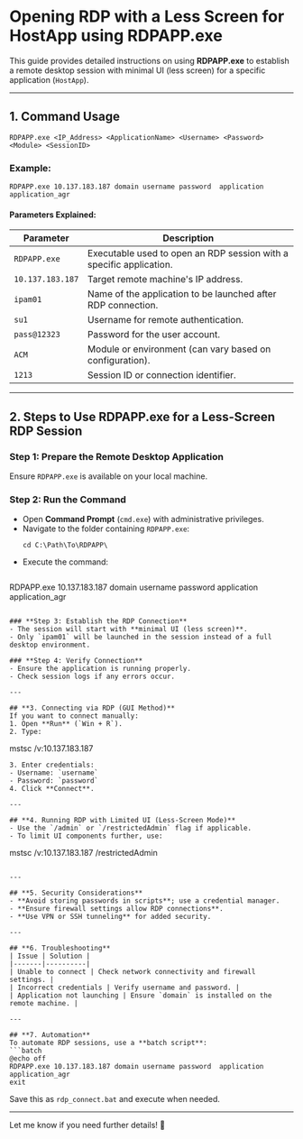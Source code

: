 # **Opening RDP with a Less Screen for HostApp using RDPAPP.exe**

This guide provides detailed instructions on using **RDPAPP.exe** to establish a remote desktop session with minimal UI (less screen) for a specific application (`HostApp`).

---

## **1. Command Usage**
```
RDPAPP.exe <IP_Address> <ApplicationName> <Username> <Password> <Module> <SessionID>
```

### **Example:**
```
RDPAPP.exe 10.137.183.187 domain username password  application  application_agr
```

#### **Parameters Explained:**
| Parameter      | Description |
|---------------|-------------|
| `RDPAPP.exe`  | Executable used to open an RDP session with a specific application. |
| `10.137.183.187` | Target remote machine's IP address. |
| `ipam01`      | Name of the application to be launched after RDP connection. |
| `su1`         | Username for remote authentication. |
| `pass@12323`  | Password for the user account. |
| `ACM`         | Module or environment (can vary based on configuration). |
| `1213`        | Session ID or connection identifier. |

---

## **2. Steps to Use RDPAPP.exe for a Less-Screen RDP Session**
### **Step 1: Prepare the Remote Desktop Application**
Ensure `RDPAPP.exe` is available on your local machine.

### **Step 2: Run the Command**
- Open **Command Prompt** (`cmd.exe`) with administrative privileges.
- Navigate to the folder containing `RDPAPP.exe`:
  ```
  cd C:\Path\To\RDPAPP\
  ```
- Execute the command:
  ```
 RDPAPP.exe 10.137.183.187 domain username password  application  application_agr
  ```

### **Step 3: Establish the RDP Connection**
- The session will start with **minimal UI (less screen)**.
- Only `ipam01` will be launched in the session instead of a full desktop environment.

### **Step 4: Verify Connection**
- Ensure the application is running properly.
- Check session logs if any errors occur.

---

## **3. Connecting via RDP (GUI Method)**
If you want to connect manually:
1. Open **Run** (`Win + R`).
2. Type:
   ```
   mstsc /v:10.137.183.187
   ```
3. Enter credentials:
   - Username: `username`
   - Password: `password`
4. Click **Connect**.

---

## **4. Running RDP with Limited UI (Less-Screen Mode)**
- Use the `/admin` or `/restrictedAdmin` flag if applicable.
- To limit UI components further, use:
  ```
  mstsc /v:10.137.183.187 /restrictedAdmin
  ```

---

## **5. Security Considerations**
- **Avoid storing passwords in scripts**; use a credential manager.
- **Ensure firewall settings allow RDP connections**.
- **Use VPN or SSH tunneling** for added security.

---

## **6. Troubleshooting**
| Issue | Solution |
|-------|----------|
| Unable to connect | Check network connectivity and firewall settings. |
| Incorrect credentials | Verify username and password. |
| Application not launching | Ensure `domain` is installed on the remote machine. |

---

## **7. Automation**
To automate RDP sessions, use a **batch script**:
```batch
@echo off
RDPAPP.exe 10.137.183.187 domain username password  application  application_agr
exit
```
Save this as `rdp_connect.bat` and execute when needed.

---

Let me know if you need further details! 🚀
